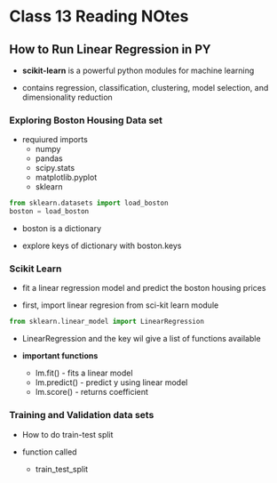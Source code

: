 # Class 13 Reading NOtes

## How to Run Linear Regression in PY

- **scikit-learn** is a powerful python modules for machine learning

- contains regression, classification, clustering, model selection, and dimensionality reduction

### Exploring Boston Housing Data set

- requiured imports 
  - numpy
  - pandas
  - scipy.stats
  - matplotlib.pyplot
  - sklearn

```py
from sklearn.datasets import load_boston
boston = load_boston
```

- boston is a dictionary

- explore keys of dictionary with boston.keys

### Scikit Learn

- fit a linear regression model and predict the boston housing prices

- first, import linear regresion from sci-kit learn module

```py
from sklearn.linear_model import LinearRegression
```

- LinearRegression and the <tab> key wil give a list of functions available

- **important functions**
  - lm.fit() - fits a linear model
  - lm.predict() - predict y using linear model
  - lm.score() - returns coefficient

### Training and Validation data sets

- How to do train-test split

- function called
  - train_test_split

